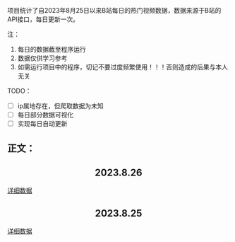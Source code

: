 项目统计了自2023年8月25日以来B站每日的热门视频数据，数据来源于B站的API接口，每日更新一次。

注：
1. 每日的数据截至程序运行
2. 数据仅供学习参考
3. 如需运行项目中的程序，切记不要过度频繁使用！！！否则造成的后果与本人无关

TODO：
- [ ] ip属地存在，但爬取数据为未知
- [ ] 每日部分数据可视化
- [ ] 实现每日自动更新

## 正文：
<h2 align=center>2023.8.26</h2>

[详细数据](dailyData/2023-08-26/detail.md)

<h2 align=center>2023.8.25</h2>

[详细数据](dailyData/2023-08-25/detail.md)